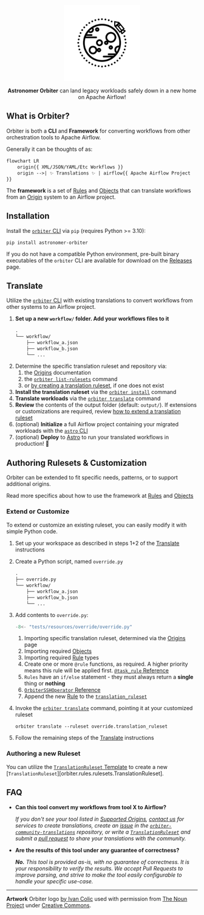 <!--suppress HtmlDeprecatedAttribute -->
<p align="center">
  <img
    width="200px" height="200px"
    src="./orbiter.svg"
    alt="Logo of Spaceship Orbiting a Planet"
  />
</p>
<p align="center">
  <b>Astronomer Orbiter</b> can land legacy workloads safely down in a new home on Apache Airflow!
</p>

## What is Orbiter?
Orbiter is both a **CLI** and **Framework** for converting workflows
from other orchestration tools to Apache Airflow.

Generally it can be thoughts of as:
```mermaid
flowchart LR
    origin{{ XML/JSON/YAML/Etc Workflows }}
    origin -->| ✨ Translations ✨ | airflow{{ Apache Airflow Project }}
```
The **framework** is a set of [Rules](./Rules_and_Rulesets/index.md) and [Objects](./objects/index.md) that can translate workflows
from an [Origin](./origins.md) system to an Airflow project.

## Installation

Install the [`orbiter` CLI](./cli.md) via `pip` (requires Python >= 3.10):
```shell
pip install astronomer-orbiter
```
If you do not have a compatible Python environment, pre-built binary executables of the `orbiter` CLI
are available for download on the [Releases](https://github.com/astronomer/orbiter/releases) page.

## Translate
Utilize the [`orbiter` CLI](./cli.md) with existing translations to convert workflows
from other systems to an Airflow project.

1. **Set up a new  `workflow/` folder. Add your workflows files to it**
    ```shell
    .
    └── workflow/
        ├── workflow_a.json
        ├── workflow_b.json
        └── ...
    ```
2. Determine the specific translation ruleset and repository via:
    1. the [Origins](./origins.md) documentation
    2. the [`orbiter list-rulesets`](./cli.md#list-rulesets) command
    3. or [by creating a translation ruleset](#authoring-rulesets-customization), if one does not exist
3. **Install the translation ruleset** via the [`orbiter install`](./cli.md#install) command
4. **Translate workloads** via the [`orbiter translate`](./cli.md#translate) command
5. **Review** the contents of the output folder (default: `output/`).
  If extensions or customizations are required, review [how to extend a translation ruleset](#extend-or-customize)
6. (optional) **Initialize** a full Airflow project
   containing your migrated workloads with the [`astro` CLI](https://www.astronomer.io/docs/astro/cli/overview)
7. (optional) **Deploy** to [Astro](https://www.astronomer.io/try-astro/) to run your translated workflows in production! 🚀

## Authoring Rulesets & Customization
Orbiter can be extended to fit specific needs, patterns, or to support additional origins.

Read more specifics about how to use the framework at [Rules](./Rules_and_Rulesets/index.md) and [Objects](./objects/index.md)

### Extend or Customize
To extend or customize an existing ruleset, you can easily modify it with simple Python code.

1. Set up your workspace as described in steps 1+2 of the [Translate](#translate) instructions
2. Create a Python script, named `override.py`
    ```shell
    .
    ├── override.py
    └── workflow/
        ├── workflow_a.json
        ├── workflow_b.json
        └── ...
    ```
3. Add contents to `override.py`:
    ```python title="override.py" linenums="1"
    -8<- "tests/resources/override/override.py"
    ```
    1. Importing specific translation ruleset, determined via the [Origins](origins.md) page
    2. Importing required [Objects](./objects/index.md)
    3. Importing required [Rule](./Rules_and_Rulesets/index.md) types
    4. Create one or more `@rule` functions, as required. A higher priority means this rule will be applied first.
        [`@task_rule` Reference](./Rules_and_Rulesets/rules.md#orbiter.rules.TaskRule)
    5. `Rules` have an `if/else` statement - they must always return a **single** thing or **nothing**
    6. [`OrbiterSSHOperator` Reference](./objects/Tasks/Operators.md#orbiter.objects.operators.ssh.OrbiterSSHOperator)
    7. Append the new [Rule](./Rules_and_Rulesets/index.md)
       to the [`translation_ruleset`](./Rules_and_Rulesets/rulesets.md#orbiter.rules.rulesets.TranslationRuleset)

4. Invoke the [`orbiter translate`](./cli.md#translate) command, pointing it at your customized ruleset
    ```shell
    orbiter translate --ruleset override.translation_ruleset
    ```
5. Follow the remaining steps of the [Translate](#translate) instructions

### Authoring a new Ruleset

You can utilize the [`TranslationRuleset` Template](./Rules_and_Rulesets/template.md)
to create a new [`TranslationRuleset`][orbiter.rules.rulesets.TranslationRuleset].

## FAQ
- **Can this tool convert my workflows from tool X to Airflow?**

    _If you don't see your tool listed in [Supported Origins](./origins.md),
    [contact us](https://www.astronomer.io/contact/) for services to create translations,
    create an [issue](https://github.com/astronomer/orbiter-community-translations/issues/new/)
    in the [`orbiter-community-translations`](https://github.com/astronomer/orbiter-community-translations) repository, or write a [`TranslationRuleset`](./Rules_and_Rulesets/template.md) and submit a
    [pull request](https://github.com/astronomer/orbiter-community-translations/pulls/)
    to share your translations with the community._

- **Are the results of this tool under any guarantee of correctness?**

    _**No.** This tool is provided as-is, with no guarantee of correctness.
    It is your responsibility to verify the results.
    We accept Pull Requests to improve parsing,
    and strive to make the tool easily configurable to handle your specific use-case._

---

**Artwork**
Orbiter logo [by Ivan Colic](https://thenounproject.com/Ivanisawesome/) used with permission
from [The Noun Project](https://thenounproject.com/icon/lunar-orbiter-196219/)
under [Creative Commons](https://creativecommons.org/licenses/by/3.0/us/legalcode).
